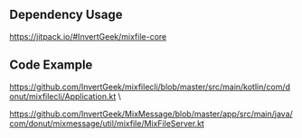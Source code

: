 ## Dependency Usage
https://jitpack.io/#InvertGeek/mixfile-core


## Code Example
https://github.com/InvertGeek/mixfilecli/blob/master/src/main/kotlin/com/donut/mixfilecli/Application.kt \

https://github.com/InvertGeek/MixMessage/blob/master/app/src/main/java/com/donut/mixmessage/util/mixfile/MixFileServer.kt